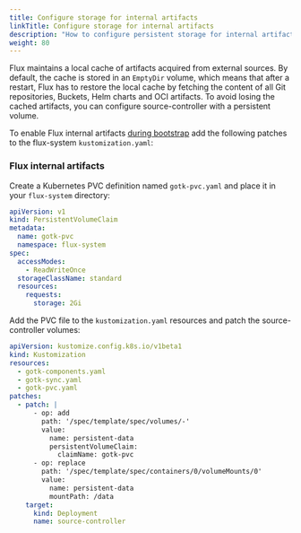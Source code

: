```yaml
---
title: Configure storage for internal artifacts
linkTitle: Configure storage for internal artifacts
description: "How to configure persistent storage for internal artifacts in Flux"
weight: 80
---
```


Flux maintains a local cache of artifacts acquired from external sources.
By default, the cache is stored in an `EmptyDir` volume, which means that after a restart,
Flux has to restore the local cache by fetching the content of all Git
repositories, Buckets, Helm charts and OCI artifacts. To avoid losing the cached artifacts,
you can configure source-controller with a persistent volume.

To enable Flux internal artifacts [during bootstrap](_index.md) add the following patches to the flux-system `kustomization.yaml`:

### Flux internal artifacts

Create a Kubernetes PVC definition named `gotk-pvc.yaml` and place it in your `flux-system` directory:

```yaml
apiVersion: v1
kind: PersistentVolumeClaim
metadata:
  name: gotk-pvc
  namespace: flux-system
spec:
  accessModes:
    - ReadWriteOnce
  storageClassName: standard
  resources:
    requests:
      storage: 2Gi
```

Add the PVC file to the `kustomization.yaml` resources and patch the source-controller volumes:

```yaml
apiVersion: kustomize.config.k8s.io/v1beta1
kind: Kustomization
resources:
  - gotk-components.yaml
  - gotk-sync.yaml
  - gotk-pvc.yaml
patches:
  - patch: |
      - op: add
        path: '/spec/template/spec/volumes/-'
        value:
          name: persistent-data
          persistentVolumeClaim:
            claimName: gotk-pvc
      - op: replace
        path: '/spec/template/spec/containers/0/volumeMounts/0'
        value:
          name: persistent-data
          mountPath: /data
    target:
      kind: Deployment
      name: source-controller
```
